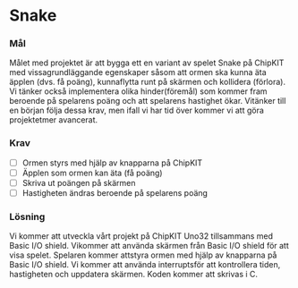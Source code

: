 # Snake

### Mål

Målet med projektet är att bygga ett en variant av spelet Snake på ChipKIT med vissagrundläggande egenskaper såsom att ormen ska kunna äta äpplen (dvs. få poäng), kunnaflytta runt på skärmen och kollidera (förlora). Vi tänker också implementera olika hinder(föremål) som kommer fram beroende på spelarens poäng och att spelarens hastighet ökar. Vitänker till en början följa dessa krav, men ifall vi har tid över kommer vi att göra projektetmer avancerat.


### Krav

- [ ] Ormen styrs med hjälp av knapparna på ChipKIT
- [ ] Äpplen som ormen kan äta (få poäng)
- [ ] Skriva ut poängen på skärmen
- [ ] Hastigheten ändras beroende på spelarens poäng

### Lösning

Vi kommer att utveckla vårt projekt på ChipKIT Uno32 tillsammans med Basic I/O shield. Vikommer att använda skärmen från Basic I/O shield för att visa spelet. Spelaren kommer attstyra ormen med hjälp av knapparna på Basic I/O shield. Vi kommer att använda interruptsför att kontrollera tiden, hastigheten och uppdatera skärmen. Koden kommer att skrivas i C.

